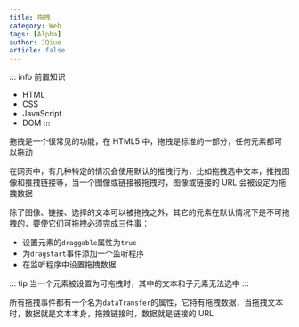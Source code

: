 ```yaml
---
title: 拖拽
category: Web
tags: [Alpha]
author: JQiue
article: false
---
```


::: info 前置知识

+ HTML
+ CSS
+ JavaScript
+ DOM
:::

拖拽是一个很常见的功能，在 HTML5 中，拖拽是标准的一部分，任何元素都可以拖动

在网页中，有几种特定的情况会使用默认的推拽行为，比如拖拽选中文本，推拽图像和推拽链接等，当一个图像或链接被拖拽时，图像或链接的 URL 会被设定为拖拽数据

除了图像、链接、选择的文本可以被拖拽之外，其它的元素在默认情况下是不可拖拽的，要使它们可拖拽必须完成三件事：

+ 设置元素的`draggable`属性为`true`
+ 为`dragstart`事件添加一个监听程序
+ 在监听程序中设置拖拽数据

::: tip
当一个元素被设置为可拖拽时，其中的文本和子元素无法选中
:::

所有拖拽事件都有一个名为`dataTransfer`的属性，它持有拖拽数据，当拖拽文本时，数据就是文本本身，拖拽链接时，数据就是链接的 URL

<!-- to be updated -->
